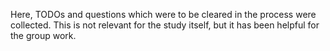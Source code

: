 Here, TODOs and questions which were to be cleared in the process were collected. This is not relevant for the study itself, but it has been helpful for the group work.